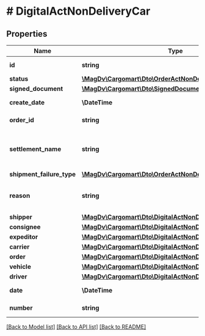 # # DigitalActNonDeliveryCar

## Properties

Name | Type | Description | Notes
------------ | ------------- | ------------- | -------------
**id** | **string** | Идентификатор сущности акта |
**status** | [**\MagDv\Cargomart\Dto\OrderActNonDeliveryCarStatusEnum**](OrderActNonDeliveryCarStatusEnum.md) |  |
**signed_document** | [**\MagDv\Cargomart\Dto\SignedDocument**](SignedDocument.md) |  | [optional]
**create_date** | **\DateTime** | Дата и время создания акта |
**order_id** | **string** | Идентификатор заказа |
**settlement_name** | **string** | Наименование населённого пункта составления акта |
**shipment_failure_type** | [**\MagDv\Cargomart\Dto\OrderActNonDeliveryCarTypeEnum**](OrderActNonDeliveryCarTypeEnum.md) |  |
**reason** | **string** | Сведения о несоответствии машины/водителя | [optional]
**shipper** | [**\MagDv\Cargomart\Dto\DigitalActNonDeliveryCarCompany**](DigitalActNonDeliveryCarCompany.md) |  |
**consignee** | [**\MagDv\Cargomart\Dto\DigitalActNonDeliveryCarCompany**](DigitalActNonDeliveryCarCompany.md) |  |
**expeditor** | [**\MagDv\Cargomart\Dto\DigitalActNonDeliveryCarCompany**](DigitalActNonDeliveryCarCompany.md) |  |
**carrier** | [**\MagDv\Cargomart\Dto\DigitalActNonDeliveryCarCompany**](DigitalActNonDeliveryCarCompany.md) |  |
**order** | [**\MagDv\Cargomart\Dto\DigitalActNonDeliveryCarOrder**](DigitalActNonDeliveryCarOrder.md) |  |
**vehicle** | [**\MagDv\Cargomart\Dto\DigitalActNonDeliveryCarMixinVehicle**](DigitalActNonDeliveryCarMixinVehicle.md) |  | [optional]
**driver** | [**\MagDv\Cargomart\Dto\DigitalActNonDeliveryCarMixinDriver**](DigitalActNonDeliveryCarMixinDriver.md) |  | [optional]
**date** | **\DateTime** | Дата документа |
**number** | **string** | Номер документа |

[[Back to Model list]](../../README.md#models) [[Back to API list]](../../README.md#endpoints) [[Back to README]](../../README.md)
